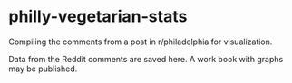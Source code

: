 # philly-vegetarian-stats
Compiling the comments from a post in r/philadelphia for visualization.

Data from the Reddit comments are saved here. A work book with graphs may be published. 
